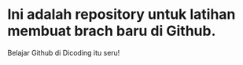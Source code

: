 # Ini adalah repository untuk latihan membuat brach baru di Github.<br>

Belajar Github di Dicoding itu seru!
